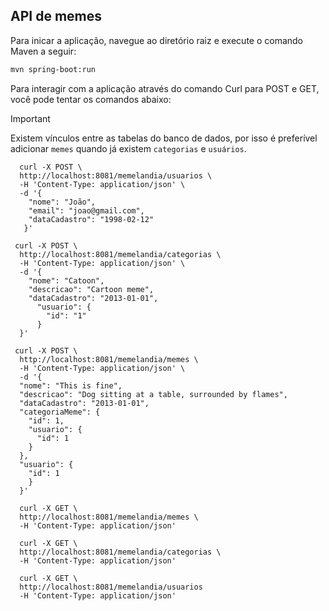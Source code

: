 ## API de memes

Para inicar a aplicação, navegue ao diretório raiz e execute o comando Maven a seguir:
```sh
mvn spring-boot:run
```

Para interagir com a aplicação através do comando Curl para POST e GET, você pode tentar os comandos abaixo:

> [!IMPORTANT]
> Existem vínculos entre as tabelas do banco de dados, por isso é preferível adicionar `memes` quando já existem `categorias` e `usuários`.
```
  curl -X POST \
  http://localhost:8081/memelandia/usuarios \
  -H 'Content-Type: application/json' \
  -d '{
    "nome": "João",
    "email": "joao@gmail.com",
    "dataCadastro": "1998-02-12"
   }'
```
```  
 curl -X POST \
  http://localhost:8081/memelandia/categorias \
  -H 'Content-Type: application/json' \
  -d '{
    "nome": "Catoon",
    "descricao": "Cartoon meme",
    "dataCadastro": "2013-01-01",
      "usuario": {
    	"id": "1"
      }
  }'
```
```
 curl -X POST \
  http://localhost:8081/memelandia/memes \
  -H 'Content-Type: application/json' \
  -d '{
  "nome": "This is fine",
  "descricao": "Dog sitting at a table, surrounded by flames",
  "dataCadastro": "2013-01-01",
  "categoriaMeme": {
    "id": 1,
    "usuario": {
      "id": 1
    }
  },
  "usuario": {
    "id": 1
    }
  }'
```
```  
  curl -X GET \
  http://localhost:8081/memelandia/memes \
  -H 'Content-Type: application/json'
```
``` 
  curl -X GET \
  http://localhost:8081/memelandia/categorias \
  -H 'Content-Type: application/json'
```
```
  curl -X GET \
  http://localhost:8081/memelandia/usuarios
  -H 'Content-Type: application/json'
```
